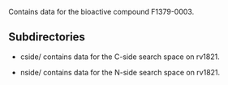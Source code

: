 Contains data for the bioactive compound F1379-0003.

## Subdirectories

- cside/ contains data for the C-side search space on rv1821.

- nside/ contains data for the N-side search space on rv1821.

